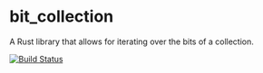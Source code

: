 # bit_collection

A Rust library that allows for iterating over the bits of a collection.

[![Build Status](https://travis-ci.org/nvzqz/bit-collection-rs.svg?branch=master)](https://travis-ci.org/nvzqz/bit-collection-rs)
